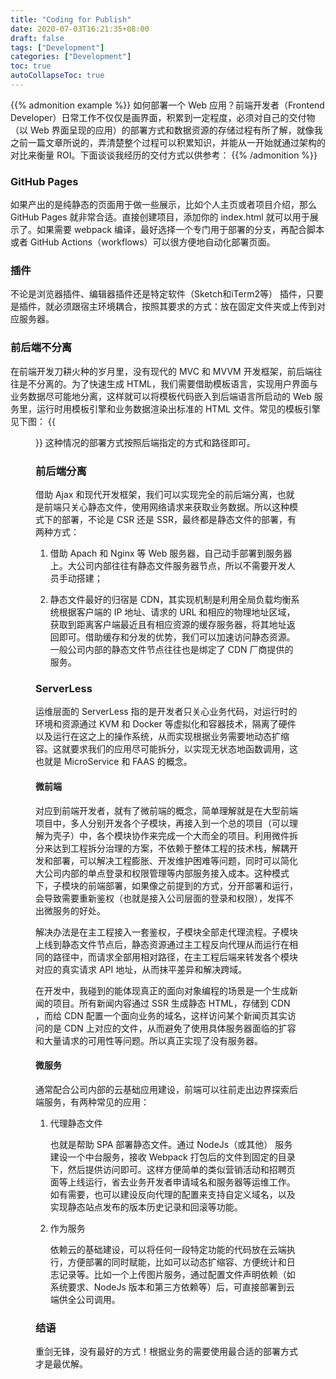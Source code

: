 ```yaml
---
title: "Coding for Publish"
date: 2020-07-03T16:21:35+08:00
draft: false
tags: ["Development"]
categories: ["Development"]
toc: true
autoCollapseToc: true
---
```

{{% admonition example %}}
如何部署一个 Web 应用？前端开发者（Frontend Developer）日常工作不仅仅是画界面，积累到一定程度，必须对自己的交付物（以 Web 界面呈现的应用）的部署方式和数据资源的存储过程有所了解，就像我之前一篇文章所说的，弄清楚整个过程可以积累知识，并能从一开始就通过架构的对比来衡量 ROI。下面谈谈我经历的交付方式以供参考：
{{% /admonition %}}

### GitHub Pages
如果产出的是纯静态的页面用于做一些展示，比如个人主页或者项目介绍，那么 GitHub Pages 就非常合适。直接创建项目，添加你的 index.html 就可以用于展示了。如果需要 webpack 编译，最好选择一个专门用于部署的分支，再配合脚本或者 GitHub Actions（workflows）可以很方便地自动化部署页面。

### 插件
不论是浏览器插件、编辑器插件还是特定软件（Sketch和iTerm2等） 插件，只要是插件，就必须跟宿主环境耦合，按照其要求的方式：放在固定文件夹或上传到对应服务器。

### 前后端不分离
在前端开发刀耕火种的岁月里，没有现代的 MVC 和 MVVM 开发框架，前后端往往是不分离的。为了快速生成 HTML，我们需要借助模板语言，实现用户界面与业务数据尽可能地分离，这样就可以将模板代码嵌入到后端语言所启动的 Web 服务里，运行时用模板引擎和业务数据渲染出标准的 HTML 文件。常见的模板引擎见下图：
{{<figure src="templateEngine.png" alt="templateEngine">}}
这种情况的部署方式按照后端指定的方式和路径即可。

### 前后端分离
借助 Ajax 和现代开发框架，我们可以实现完全的前后端分离，也就是前端只关心静态文件，使用网络请求来获取业务数据。所以这种模式下的部署，不论是 CSR 还是 SSR，最终都是静态文件的部署，有两种方式：

1. 借助 Apach 和 Nginx 等 Web 服务器，自己动手部署到服务器上。大公司内部往往有静态文件服务器节点，所以不需要开发人员手动搭建；

2. 静态文件最好的归宿是 CDN，其实现机制是利用全局负载均衡系统根据客户端的 IP 地址、请求的 URL 和相应的物理地址区域，获取到距离客户端最近且有相应资源的缓存服务器，将其地址返回即可。借助缓存和分发的优势，我们可以加速访问静态资源。一般公司内部的静态文件节点往往也是绑定了 CDN 厂商提供的服务。

### ServerLess
运维层面的 ServerLess 指的是开发者只关心业务代码，对运行时的环境和资源通过 KVM 和 Docker 等虚拟化和容器技术，隔离了硬件以及运行在这之上的操作系统，从而实现根据业务需要地动态扩缩容。这就要求我们的应用尽可能拆分，以实现无状态地函数调用，这也就是 MicroService 和 FAAS 的概念。

#### 微前端
对应到前端开发者，就有了微前端的概念，简单理解就是在大型前端项目中，多人分别开发各个子模块，再接入到一个总的项目（可以理解为壳子）中，各个模块协作来完成一个大而全的项目。利用微件拆分来达到工程拆分治理的方案，不依赖于整体工程的技术栈，解耦开发和部署，可以解决工程膨胀、开发维护困难等问题，同时可以简化大公司内部的单点登录和权限管理等内部服务接入成本。这种模式下，子模块的前端部署，如果像之前提到的方式，分开部署和运行，会导致需要重新鉴权（也就是接入公司层面的登录和权限），发挥不出微服务的好处。

解决办法是在主工程接入一套鉴权，子模块全部走代理流程。子模块上线到静态文件节点后，静态资源通过主工程反向代理从而运行在相同的路径中，而请求全部用相对路径，在主工程后端来转发各个模块对应的真实请求 API 地址，从而抹平差异和解决跨域。

在开发中，我碰到的能体现真正的面向对象编程的场景是一个生成新闻的项目。所有新闻内容通过 SSR 生成静态 HTML，存储到 CDN ，而给 CDN 配置一个面向业务的域名，这样访问某个新闻页其实访问的是 CDN 上对应的文件，从而避免了使用具体服务器面临的扩容和大量请求的可用性等问题。所以真正实现了没有服务器。

#### 微服务
通常配合公司内部的云基础应用建设，前端可以往前走出边界探索后端服务，有两种常见的应用：
1. 代理静态文件
   
    也就是帮助 SPA 部署静态文件。通过 NodeJs（或其他） 服务建设一个中台服务，接收 Webpack 打包后的文件到固定的目录下，然后提供访问即可。这样方便简单的类似营销活动和招聘页面等上线运行，省去业务开发者申请域名和服务器等运维工作。
   如有需要，也可以建设反向代理的配置来支持自定义域名，以及实现静态站点发布的版本历史记录和回滚等功能。
2. 作为服务 
   
    依赖云的基础建设，可以将任何一段特定功能的代码放在云端执行，方便部署的同时赋能，比如可以动态扩缩容、方便统计和日志记录等。比如一个上传图片服务，通过配置文件声明依赖（如系统要求、NodeJs 版本和第三方依赖等）后，可直接部署到云端供全公司调用。

### 结语
重剑无锋，没有最好的方式！根据业务的需要使用最合适的部署方式才是最优解。
